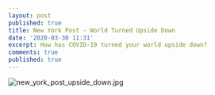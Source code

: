 ```yaml
---
layout: post
published: true
title: New York Post - World Turned Upside Down
date: '2020-03-30 11:31'
excerpt: How has COVID-19 turned your world upside down?
comments: true
published: true
---
```

![new_york_post_upside_down.jpg](https://tappmiddle.github.io/img/new_york_post_upside_down.jpg)

